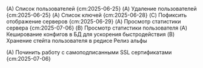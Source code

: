 (A) Список пользователей {cm:2025-06-25}
(A) Удаление пользователей {cm:2025-06-25}
(A) Список ключей {cm:2025-06-28}
(C) Пофиксить отображение серверов {cm:2025-06-29}
(A) Просмотр статистики сервера {cm:2025-07-06}
(B) Просмотр статистики пользователя
(A) Кеширование конфигов в БД для ускорения быстродействия
(B) Хранение стейта пользователя в редисе
Релиз альфы

(A) Починить работу с самоподписанными SSL сертификатами {cm:2025-07-06}